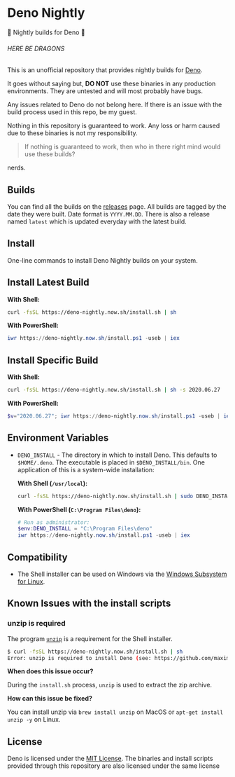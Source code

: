 # Deno Nightly

🌙 Nightly builds for Deno 🦕

###### HERE BE DRAGONS

This is an unofficial repository that provides nightly builds for [Deno](https://deno.land/).

It goes without saying but, **DO NOT** use these binaries in any production environments. They are untested and will most probably have bugs.

Any issues related to Deno do not belong here. If there is an issue with the build process used in this repo, be my guest.

Nothing in this repository is guaranteed to work. Any loss or harm caused due to these binaries is not my responsibility.

> If nothing is guaranteed to work, then who in there right mind would use these builds?

nerds.

## Builds

You can find all the builds on the [releases](https://github.com/maximousblk/deno_nightly/releases) page. All builds are tagged by the date they were built. Date format is `YYYY.MM.DD`. There is also a release named `latest` which is updated everyday with the latest build.

## Install

One-line commands to install Deno Nightly builds on your system.

## Install Latest Build

**With Shell:**

```sh
curl -fsSL https://deno-nightly.now.sh/install.sh | sh
```

**With PowerShell:**

```powershell
iwr https://deno-nightly.now.sh/install.ps1 -useb | iex
```

## Install Specific Build

**With Shell:**

```sh
curl -fsSL https://deno-nightly.now.sh/install.sh | sh -s 2020.06.27
```

**With PowerShell:**

```powershell
$v="2020.06.27"; iwr https://deno-nightly.now.sh/install.ps1 -useb | iex
```


## Environment Variables

- `DENO_INSTALL` - The directory in which to install Deno. This defaults to
  `$HOME/.deno`. The executable is placed in `$DENO_INSTALL/bin`. One
  application of this is a system-wide installation:

  **With Shell (`/usr/local`):**

  ```sh
  curl -fsSL https://deno-nightly.now.sh/install.sh | sudo DENO_INSTALL=/usr/local sh
  ```

  **With PowerShell (`C:\Program Files\deno`):**

  ```powershell
  # Run as administrator:
  $env:DENO_INSTALL = "C:\Program Files\deno"
  iwr https://deno-nightly.now.sh/install.ps1 -useb | iex
  ```

## Compatibility

- The Shell installer can be used on Windows via the [Windows Subsystem for Linux](https://docs.microsoft.com/en-us/windows/wsl/about).

## Known Issues with the install scripts

### unzip is required

The program [`unzip`](https://linux.die.net/man/1/unzip) is a requirement for the Shell installer.

```sh
$ curl -fsSL https://deno-nightly.now.sh/install.sh | sh
Error: unzip is required to install Deno (see: https://github.com/maximousblk/deno_nightly#unzip-is-required).
```

**When does this issue occur?**

During the `install.sh` process, `unzip` is used to extract the zip archive.

**How can this issue be fixed?**

You can install unzip via `brew install unzip` on MacOS or `apt-get install unzip -y` on Linux.

## License

Deno is licensed under the [MIT License](https://github.com/denoland/deno/blob/master/LICENSE). The binaries and install scripts provided through this repository are also licensed under the same license

